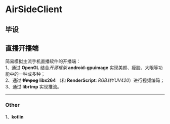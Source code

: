 # AirSideClient
毕设
---
直播开播端
---

简易模拟主流手机直播软件的开播端：<br>
1、通过 **OpenGL** 结合*开源框架* **android-gpuimage** 实现美颜、瘦脸、大眼等功能中的一种或多种；<br>
2、通过 ~~**ffmpeg**~~ **libx264** （和 **RenderScript**: *RGB转YUV420*）进行视频编码；<br>
3、通过 **librtmp** 实现推流。

---

### Other
1、**kotlin**
